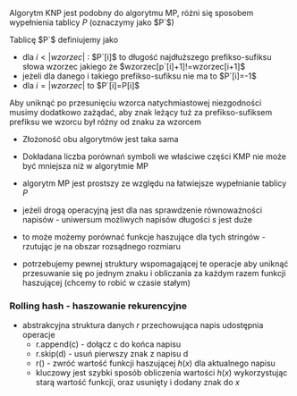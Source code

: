 Algorytm KNP jest podobny do algorytmu MP, różni się sposobem wypełnienia tablicy $P$ (oznaczymy jako $P`$)

Tablicę $P`$ definiujemy jako
- dla $i<|wzorzec|$ : $P`[i]$ to długość najdłuższego prefikso-sufiksu słowa wzorzec jakiego że $wzorzec[p`[i]+1]!=wzorzec[i+1]$
- jeżeli dla danego i takiego prefikso-sufiksu nie ma to $P`[i]=-1$
- dla $i=|wzorzec|$ to $P`[i]=P[i]$

Aby uniknąć po przesunięciu wzorca natychmiastowej niezgodności musimy dodatkowo zażądać, aby znak leżący tuż za prefikso-sufiksem prefiksu we wzorcu był różny od znaku za wzorcem

- Złożoność obu algorytmów jest taka sama
- Dokładana liczba porównań symboli we właściwe części KMP nie może być mniejsza niż w algorytmie MP
- algorytm MP jest prostszy ze względu na łatwiejsze wypełnianie tablicy $P$

- jeżeli drogą operacyjną jest dla nas sprawdzenie równoważności napisów - uniwersum możliwych napisów długości $s$ jest duże
- to może możemy porównać funkcje haszujące dla tych stringów - rzutując je na obszar rozsądnego rozmiaru
- potrzebujemy pewnej struktury wspomagającej te operacje aby uniknąć przesuwanie się po jednym znaku i obliczania za każdym razem funkcji haszującej (chcemy to robić w czasie stałym)

### Rolling hash - haszowanie rekurencyjne
- abstrakcyjna struktura danych $r$ przechowująca napis udostępnia operacje
	- r.append(c) - dołącz c do końca napisu
	- r.skip(d) - usuń pierwszy znak z napisu d
	- r() - zwróć wartość funkcji haszującej $h(x)$ dla aktualnego napisu
	- kluczowy jest szybki sposób obliczenia wartości $h(x)$ wykorzystując starą wartość funkcji, oraz usunięty i dodany znak do $x$